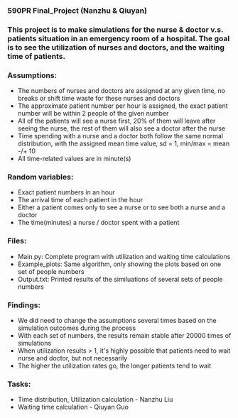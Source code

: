 ### 590PR Final_Project (Nanzhu & Qiuyan)

### This project is to make simulations for the nurse & doctor v.s. patients situation in an emergency room of a hospital. The goal is to see the utilization of nurses and doctors, and the waiting time of patients.

### Assumptions:
- The numbers of nurses and doctors are assigned at any given time, no breaks or shift time waste for these nurses and doctors
- The approximate patient number per hour is assigned, the exact patient number will be within 2 people of the given number
- All of the patients will see a nurse first, 20% of them will leave after seeing the nurse, the rest of them will also see a doctor after the nurse
- Time spending with a nurse and a doctor both follow the same normal distribution, with the assigned mean time value, sd = 1, min/max = mean -/+ 10
- All time-related values are in minute(s)

### Random variables:
- Exact patient numbers in an hour
- The arrival time of each patient in the hour
- Either a patient comes only to see a nurse or to see both a nurse and a doctor
- The time(minutes) a nurse / doctor spent with a patient

### Files:
- Main.py: Complete program with utilization and waiting time calculations
- Example_plots: Same algorithm, only showing the plots based on one set of people numbers
- Output.txt: Printed results of the similuations of several sets of people numbers

### Findings:
- We did need to change the assumptions several times based on the simulation outcomes during the process
- With each set of numbers, the results remain stable after 20000 times of simulations
- When utilization results > 1, it's highly possible that patients need to wait nurse and doctor, but not necessarily
- The higher the utilization rates go, the longer patients tend to wait

### Tasks:
- Time distribution, Utilization calculation - Nanzhu Liu
- Waiting time calculation - Qiuyan Guo
